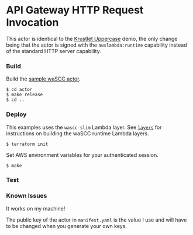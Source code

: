 # API Gateway HTTP Request Invocation

This actor is identical to the [Krustlet Uppercase](https://github.com/deislabs/krustlet/tree/master/demos/wascc/uppercase) demo,
the only change being that the actor is signed with the `awslambda:runtime` capability instead of the standard HTTP server capability.

### Build

Build the [sample waSCC actor](actor/README.md).

```console
$ cd actor
$ make release
$ cd ..
```

### Deploy

This examples uses the `wascc-slim` Lambda layer.
See [`layers`](../../layers/README/md) for instructions on building the waSCC runtime Lambda layers.

```console
$ terraform init
```

Set AWS environment variables for your authenticated session.

```console
$ make
```

### Test


### Known Issues

It works on my machine!

The public key of the actor in `manifest.yaml` is the value I use and will have to be changed when you generate your own keys.
